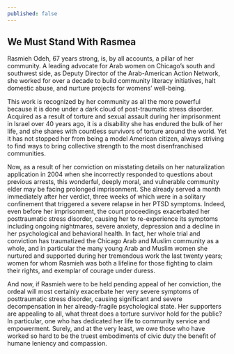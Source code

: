 ```yaml
---
published: false
---
```


## We Must Stand With Rasmea

Rasmieh Odeh, 67 years strong, is, by all accounts, a pillar of her community. A leading advocate for Arab women on Chicago’s south and southwest side, as Deputy Director of the Arab-American Action Network, she worked for over a decade to build community literacy initiatives, halt domestic abuse, and nurture projects for womens’ well-being.
 
This work is recognized by her community as all the more powerful because it is done under a dark cloud of post-traumatic stress disorder. Acquired as a result of torture and sexual assault during her imprisonment in Israel over 40 years ago, it is a disability she has endured the bulk of her life, and she shares with countless survivors of torture around the world. Yet it has not stopped her from being a model American citizen, always striving to find ways to bring collective strength to the most disenfranchised communities.
 
Now, as a result of her conviction on misstating details on her naturalization application in 2004 when she incorrectly responded to questions about previous arrests, this wonderful, deeply moral, and vulnerable community elder may be facing prolonged imprisonment. She already served a month immediately after her verdict, three weeks of which were in a solitary confinement that triggered a severe relapse in her PTSD symptoms. Indeed, even before her imprisonment, the court proceedings exacerbated her posttraumatic stress disorder, causing her to re-experience its symptoms including ongoing nightmares, severe anxiety, depression and a decline in her psychological and behavioral health.  In fact, her whole trial and conviction has traumatized the Chicago Arab and Muslim community as a whole, and in particular the many young Arab and Muslim women she nurtured and supported during her tremendous work the last twenty years; women for whom Rasmieh was both a lifeline for those fighting to claim their rights, and exemplar of courage under duress.

And now, if Rasmieh were to be held pending appeal of her conviction, the ordeal will most certainly exacerbate her very severe symptoms of posttraumatic stress disorder, causing significant and severe decompensation in her already-fragile psychological state. Her supporters are appealing to all, what threat does a torture survivor hold for the public? In particular, one who has dedicated her life to community service and empowerment. Surely, and at the very least, we owe those who have worked so hard to be the truest embodiments of civic duty the benefit of humane leniency and compassion. 